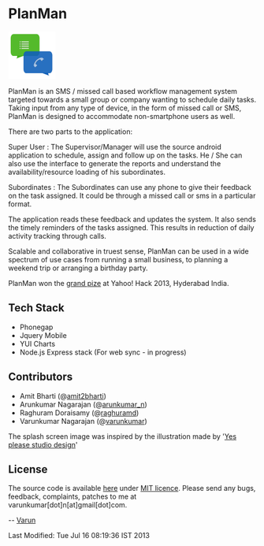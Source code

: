 PlanMan
========
![PlanMan](latestdesign/logo.png "PlanMan")

PlanMan is an SMS / missed call based workflow management system targeted towards a small group or company wanting to schedule daily tasks. Taking input from any type of device, in the form of missed call or SMS, PlanMan is designed to accommodate non-smartphone users as well. 

There are two parts to the application:

Super User : The Supervisor/Manager will use the source android application to schedule, assign and follow up on the tasks. He / She can also use the interface to generate the reports and understand the availability/resource loading of his subordinates.

Subordinates : The Subordinates can use any phone to give their feedback on the task assigned. It could be through a missed call or sms in a particular format.

The application reads these feedback and updates the system. It also sends the timely reminders of the tasks assigned. This results in reduction of daily activity tracking through calls.

Scalable and collaborative in truest sense, PlanMan can be used in a wide spectrum of use cases from running a small business, to planning a weekend trip or arranging a birthday party.

PlanMan won the [grand pize](http://developer.yahoo.com/blogs/ydn/hack-india-hyderabad-wrap-133447729.html) at Yahoo! Hack 2013, Hyderabad India. 

Tech Stack
----------
- Phonegap
- Jquery Mobile
- YUI Charts
- Node.js Express stack (For web sync - in progress)

Contributors
------------
- Amit Bharti (@[amit2bharti](http://twitter.com/amit2bharti))
- Arunkumar Nagarajan (@[arunkumar_n](http://twitter.com/arunkumar_n))
- Raghuram Doraisamy (@[raghuramd](http://twitter.com/raghuramd))
- Varunkumar Nagarajan (@[varunkumar](http://twitter.com/varunkumar))

The splash screen image was inspired by the illustration made by '[Yes please studio design](http://www.yespleasestudio.co.za/portfolio/superhero-character-illustration/)'

License
-------
The source code is available [here](https://github.com/varunkumar/plan-man) under [MIT licence](http://varunkumar.mit-license.org/). Please send any bugs, feedback, complaints, patches to me at varunkumar[dot]n[at]gmail[dot]com.

-- [Varun](http://www.varunkumar.me)

Last Modified: Tue Jul 16 08:19:36 IST 2013